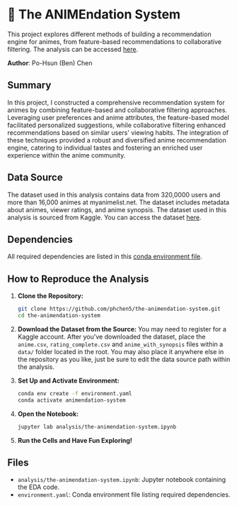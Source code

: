 # 🌸 The ANIMEndation System

This project explores different methods of building a recommendation engine for animes, from feature-based recommendations to collaborative filtering. The analysis can be accessed [here](analysis/the-animendation-system.ipynb).

**Author**: Po-Hsun (Ben) Chen

## Summary

In this project, I constructed a comprehensive recommendation system for animes by combining feature-based and collaborative filtering approaches. Leveraging user preferences and anime attributes, the feature-based model facilitated personalized suggestions, while collaborative filtering enhanced recommendations based on similar users' viewing habits. The integration of these techniques provided a robust and diversified anime recommendation engine, catering to individual tastes and fostering an enriched user experience within the anime community.

## Data Source

The dataset used in this analysis contains data from 320,0000 users and more than 16,000 animes at myanimelist.net. The dataset includes metadata about animes, viewer ratings, and anime synopsis. The dataset used in this analysis is sourced from Kaggle. You can access the dataset [here](https://www.kaggle.com/datasets/hernan4444/anime-recommendation-database-2020).

## Dependencies

All required dependencies are listed in this [conda environment file](environment.yaml).

## How to Reproduce the Analysis

1. **Clone the Repository:**

   ```bash
   git clone https://github.com/phchen5/the-animendation-system.git
   cd the-animendation-system
   ```

2. **Download the Dataset from the Source:**
   You may need to register for a Kaggle account. After you've downloaded the dataset, place the `anime.csv`, `rating_complete.csv` and `anime_with_synopsis` files within a `data/` folder located in the root. You may also place it anywhere else in the repository as you like, just be sure to edit the data source path within the analysis.
3. **Set Up and Activate Environment:**

   ```bash
   conda env create -f environment.yaml
   conda activate animendation-system
   ```

4. **Open the Notebook:**

   ```bash
   jupyter lab analysis/the-animendation-system.ipynb
   ```

5. **Run the Cells and Have Fun Exploring!**

## Files

- `analysis/the-animendation-system.ipynb`: Jupyter notebook containing the EDA code.
- `environment.yaml`: Conda environment file listing required dependencies.
